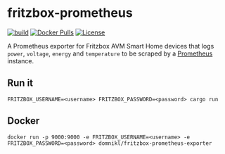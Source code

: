 # fritzbox-prometheus

[![build](https://github.com/domnikl/fritzbox-prometheus/workflows/main/badge.svg)](https://github.com/domnikl/fritzbox-prometheus/actions)
[![Docker Pulls](https://img.shields.io/docker/pulls/domnikl/fritzbox-prometheus-exporter)](https://hub.docker.com/repository/docker/domnikl/fritzbox-prometheus-exporter)
[![License](https://img.shields.io/badge/License-Apache%202.0-blue.svg)](LICENSE)

A Prometheus exporter for Fritzbox AVM Smart Home devices that logs `power`, `voltage`, `energy` and `temperature` to be scraped by a [Prometheus](https://prometheus.io/) instance.

## Run it

```shell
FRITZBOX_USERNAME=<username> FRITZBOX_PASSWORD=<password> cargo run
```

## Docker

```shell
docker run -p 9000:9000 -e FRITZBOX_USERNAME=<username> -e FRITZBOX_PASSWORD=<password> domnikl/fritzbox-prometheus-exporter
```
